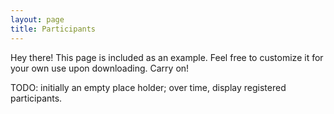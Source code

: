 ```yaml
---
layout: page
title: Participants
---
```


<p class="message">
  Hey there! This page is included as an example. Feel free to customize it for your own use upon downloading. Carry on!
</p>

TODO: initially an empty place holder; over time, display registered participants.
